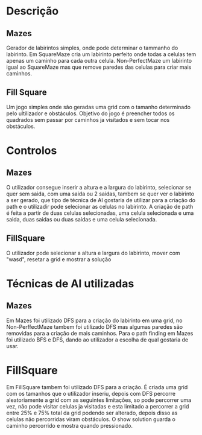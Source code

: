 # Descrição
## Mazes
Gerador de labirintos simples, onde pode determinar o tammanho do labirinto. Em SquareMaze cria um labirinto perfeito onde todas a celulas tem apenas um caminho para cada outra celula. Non-PerfectMaze um labirinto igual ao SquareMaze mas que remove paredes das celulas para criar mais caminhos.
## Fill Square
Um jogo simples onde são geradas uma grid com o tamanho determinado pelo ultilizador e obstáculos. Objetivo do jogo é preencher todos os quadrados sem passar por caminhos ja visitados e sem tocar nos obstáculos.
# Controlos
## Mazes
O utilizador consegue inserir a altura e a largura do labirinto, selecionar se quer sem saida, com uma saida ou 2 saidas, tambem se quer ver o labirinto a ser gerado, que tipo de técnica de AI gostaria de utilizar para a criação do path e o utilizadir pode selecionar as celulas no labirinto. A criação de path é feita a partir de duas celulas selecionadas, uma celula selecionada e uma saida, duas saidas ou duas saidas e uma celula selecionada.
## FillSquare
O utilizador pode selecionar a altura e largura do labirinto, mover com "wasd", resetar a grid e mostrar a solução
# Técnicas de AI utilizadas
## Mazes
Em Mazes foi utilizado DFS para a criação do labirinto em uma grid, no Non-PerffectMaze tambem foi utilizado DFS mas algumas paredes são removidas para a criação de mais caminhos. Para o path finding em Mazes foi utilizado BFS e DFS, dando ao utilizador a escolha de qual gostaria de usar.
# FillSquare
Em FillSquare tambem foi utilizado DFS para a criação. É criada uma grid com os tamanhos que o utilizador inseriu, depois com DFS percorre aleatoriamente a grid com as seguintes limitações, so pode percorrer uma vez, não pode visitar celulas ja visitadas e esta limitado a percorrer a grid entre 25% e 75% total da grid podendo ser alterado, depois disso as celulas não percorridas viram obstáculos. O show solution guarda o caminho percorrido e mostra quando pressionado.
